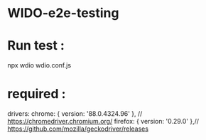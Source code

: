 # WIDO-e2e-testing
# Run test :
npx wdio wdio.conf.js
# required :
drivers:
chrome: { version: '88.0.4324.96' }, // https://chromedriver.chromium.org/
firefox: { version: '0.29.0' },// https://github.com/mozilla/geckodriver/releases
